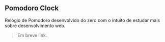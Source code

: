 ## __Pomodoro Clock__

Relógio de Pomodoro desenvolvido do zero com o intuito de estudar mais sobre desenvolvimento web.

> Em breve link.
